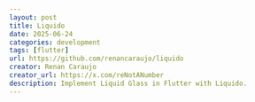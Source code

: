 ```yaml
---
layout: post
title: Liquido
date: 2025-06-24
categories: development
tags: [flutter]
url: https://github.com/renancaraujo/liquido
creator: Renan Caraujo
creator_url: https://x.com/reNotANumber
description: Implement Liquid Glass in Flutter with Liquido.
---
```

